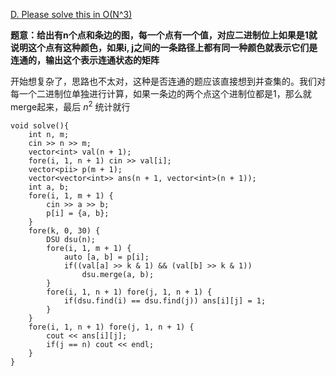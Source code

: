 [D. Please solve this in O(N^3)](https://codeforces.com/gym/105819/problem/D)

**题意：给出有n个点和条边的图，每一个点有一个值，对应二进制位上如果是1就说明这个点有这种颜色，如果i, j之间的一条路径上都有同一种颜色就表示它们是连通的，输出这个表示连通状态的矩阵**

开始想复杂了，思路也不太对，这种是否连通的题应该直接想到并查集的。我们对每一个二进制位单独进行计算，如果一条边的两个点这个进制位都是1，那么就merge起来，最后 $n^2$ 统计就行
```cpp[]
void solve(){
    int n, m;
    cin >> n >> m;
    vector<int> val(n + 1);
    fore(i, 1, n + 1) cin >> val[i];
    vector<pii> p(m + 1);
    vector<vector<int>> ans(n + 1, vector<int>(n + 1));
    int a, b;
    fore(i, 1, m + 1) {
        cin >> a >> b;
        p[i] = {a, b};
    }
    fore(k, 0, 30) {
        DSU dsu(n);
        fore(i, 1, m + 1) {
            auto [a, b] = p[i];
            if((val[a] >> k & 1) && (val[b] >> k & 1))
                dsu.merge(a, b);
        }
        fore(i, 1, n + 1) fore(j, 1, n + 1) {
            if(dsu.find(i) == dsu.find(j)) ans[i][j] = 1;
        }
    }
    fore(i, 1, n + 1) fore(j, 1, n + 1) {
        cout << ans[i][j];
        if(j == n) cout << endl;
    }
}
```

